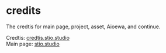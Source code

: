 # credits

The credtis for main page, project, asset, Aioewa, and continue.

Credtis: [credtis.stio.studio](https://credtis.stio.studio)
<br>
Main page: [stio.studio](https://stio.studio)